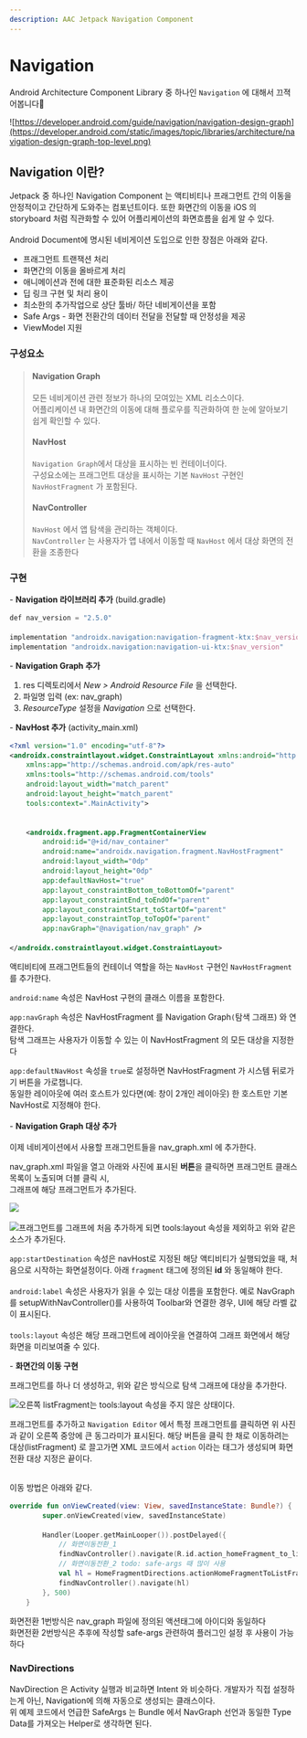 ```yaml
---
description: AAC Jetpack Navigation Component
---
```


# Navigation

Android Architecture Component Library 중 하나인 `Navigation` 에 대해서 끄젹어봅니다🧐

![https://developer.android.com/guide/navigation/navigation-design-graph](https://developer.android.com/static/images/topic/libraries/architecture/navigation-design-graph-top-level.png)

## Navigation 이란?

Jetpack 중 하나인 Navigation Component 는 액티비티나 프래그먼트 간의 이동을 안정적이고 간단하게 도와주는 컴포넌트이다. 또한 화면간의 이동을 iOS 의 storyboard 처럼 직관화할 수 있어 어플리케이션의 화면흐름을 쉽게 알 수 있다.\
\
Android Document에 명시된 네비게이션 도입으로 인한 장점은 아래와 같다.

* 프래그먼트 트랜잭션 처리
* 화면간의 이동을 올바르게 처리
* 애니메이션과 전에 대한 표준화된 리소스 제공
* 딥 링크 구현 및 처리 용이
* 최소한의 추가작업으로 상단 툴바/ 하단 네비게이션을 포함
* Safe Args - 화면 전환간의 데이터 전달을 전달할 때 안정성을 제공
* ViewModel 지원

### 구성요소

> #### Navigation Graph
>
> 모든 네비게이션 관련 정보가 하나의 모여있는 XML 리소스이다.\
> 어플리케이션 내 화면간의 이동에 대해 플로우를 직관화하여 한 눈에 알아보기 쉽게 확인할 수 있다.
>
> #### NavHost
>
> `Navigation Graph`에서 대상을 표시하는 빈 컨테이너이다.\
> 구성요소에는 프래그먼트 대상을 표시하는 기본 `NavHost` 구현인 `NavHostFragment` 가 포함된다.
>
> #### NavController
>
> `NavHost` 에서 앱 탐색을 관리하는 객체이다.\
> `NavController` 는 사용자가 앱 내에서 이동할 때 `NavHost` 에서 대상 화면의 전환을 조종한다

### 구현

\- **Navigation 라이브러리 추가** (build.gradle)

```kotlin
def nav_version = "2.5.0"

implementation "androidx.navigation:navigation-fragment-ktx:$nav_version"
implementation "androidx.navigation:navigation-ui-ktx:$nav_version"
```

\- **Navigation Graph 추가**

1. res 디렉토리에서 _New > Android Resource File_ 을 선택한다.
2. 파일명 입력 (ex: nav\_graph)
3. _ResourceType_ 설정을 _Navigation_ 으로 선택한다.

\- **NavHost 추가** (activity\_main.xml)

```xml
<?xml version="1.0" encoding="utf-8"?>
<androidx.constraintlayout.widget.ConstraintLayout xmlns:android="http://schemas.android.com/apk/res/android"
    xmlns:app="http://schemas.android.com/apk/res-auto"
    xmlns:tools="http://schemas.android.com/tools"
    android:layout_width="match_parent"
    android:layout_height="match_parent"
    tools:context=".MainActivity">


    <androidx.fragment.app.FragmentContainerView
        android:id="@+id/nav_container"
        android:name="androidx.navigation.fragment.NavHostFragment"
        android:layout_width="0dp"
        android:layout_height="0dp"
        app:defaultNavHost="true"
        app:layout_constraintBottom_toBottomOf="parent"
        app:layout_constraintEnd_toEndOf="parent"
        app:layout_constraintStart_toStartOf="parent"
        app:layout_constraintTop_toTopOf="parent"
        app:navGraph="@navigation/nav_graph" />

</androidx.constraintlayout.widget.ConstraintLayout>
```

액티비티에 프래그먼트들의 컨테이너 역할을 하는 `NavHost` 구현인 `NavHostFragment` 를 추가한다.

`android:name` 속성은 NavHost 구현의 클래스 이름을 포함한다.

`app:navGraph` 속성은 NavHostFragment 를 Navigation Graph`(`탐색 그래프) 와 연결한다.\
탐색 그래프는 사용자가 이동할 수 있는 이 NavHostFragment 의 모든 대상을 지정한다

`app:defaultNavHost` 속성을 `true`로 설정하면 NavHostFragment 가 시스템 뒤로가기 버튼을 가로챕니다.\
&#x20;동일한 레이아웃에 여러 호스트가 있다면(예: 창이 2개인 레이아웃) 한 호스트만 기본 NavHost로 지정해야 한다.\
\
\- **Navigation Graph 대상 추가**\
\
이제 네비게이션에서 사용할 프래그먼트들을 nav\_graph.xml 에 추가한다.

nav\_graph.xml 파일을 열고 아래와 사진에 표시된 **버튼**을 클릭하면 프래그먼트 클래스 목록이 노출되며 더블 클릭 시,\
그래프에 해당 프래그먼트가 추가된다.

![](../../.gitbook/assets/nav\_graph\_1.png)

![프래그먼트를 그래프에 처음 추가하게 되면 tools:layout 속성을 제외하고 위와 같은 소스가 추가된다.](<../../.gitbook/assets/스크린샷 2022-07-22 오후 2.14.56.png>)

`app:startDestination` 속성은 navHost로 지정된 해당 액티비티가 실행되었을 때, 처음으로 시작하는 화면설정이다. 아래 `fragment` 태그에 정의된 **id** 와 동일해야 한다.\
\
`android:label` 속성은 사용자가 읽을 수 있는 대상 이름을 포함한다. 예로 NavGraph 를 setupWithNavController()를 사용하여 Toolbar와 연결한 경우, UI에 해당 라벨 값이 표시된다.\
\
`tools:layout` 속성은 해당 프래그먼트에 레이아웃을 연결하여 그래프 화면에서 해당 화면을 미리보여줄 수 있다.



\- **화면간의 이동 구현**

프래그먼트를 하나 더 생성하고, 위와 같은 방식으로 탐색 그래프에 대상을 추가한다.

![오른쪽 listFragment는 tools:layout 속성을 주지 않은 상태이다.](<../../.gitbook/assets/스크린샷 2022-07-22 오후 2.51.03.png>)

프래그먼트를 추가하고 `Navigation Editor` 에서 특정 프래그먼트를 클릭하면  위 사진과 같이 오른쪽 중앙에 큰 동그라미가 표시된다. 해당 버튼을 클릭 한 채로 이동하려는 대상(listFragment) 로 끌고가면 XML 코드에서 `action` 이라는 태그가 생성되며 화면전환 대상 지정은 끝이다.

\
이동 방법은 아래와 같다.&#x20;

```kotlin
override fun onViewCreated(view: View, savedInstanceState: Bundle?) {
        super.onViewCreated(view, savedInstanceState)

        Handler(Looper.getMainLooper()).postDelayed({
            // 화면이동전환_1
            findNavController().navigate(R.id.action_homeFragment_to_listFragment2)
            // 화면이동전환_2 todo: safe-args 때 많이 사용
            val hl = HomeFragmentDirections.actionHomeFragmentToListFragment2()
            findNavController().navigate(hl)
        }, 500)
    }
```

화면전환 1번방식은 nav\_graph 파일에 정의된 액션태그에 아이디와 동일하다\
화면전환 2번방식은 추후에 작성할 safe-args 관련하여 플러그인 설정 후 사용이 가능하다

### NavDirections

NavDirection 은 Activity 실행과 비교하면 Intent 와 비슷하다. 개발자가 직접 설정하는게 아닌, Navigation에 의해 자동으로 생성되는 클래스이다.\
위 예제 코드에서 언급한 SafeArgs 는 Bundle 에서 NavGraph 선언과 동일한 Type Data를 가져오는 Helper로 생각하면 된다.
